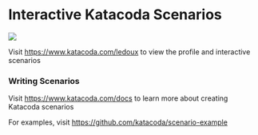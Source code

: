 # Interactive Katacoda Scenarios

[![](http://shields.katacoda.com/katacoda/ledoux/count.svg)](https://www.katacoda.com/ledoux "Get your profile on Katacoda.com")

Visit https://www.katacoda.com/ledoux to view the profile and interactive scenarios

### Writing Scenarios
Visit https://www.katacoda.com/docs to learn more about creating Katacoda scenarios

For examples, visit https://github.com/katacoda/scenario-example
